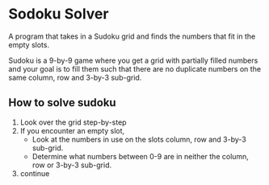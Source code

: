 # Sodoku Solver

A program that takes in a Sudoku grid and finds the numbers that fit in the empty slots.

Sudoku is a 9-by-9 game where you get a grid with partially filled numbers and your goal is to fill them such that there are no duplicate numbers on the same column, row and 3-by-3 sub-grid.

## How to solve sudoku

1. Look over the grid step-by-step
2. If you encounter an empty slot, 
    - Look at the numbers in use on the slots column, row and 3-by-3 sub-grid.
    - Determine what numbers between 0-9 are in neither the column, row or 3-by-3 sub-grid.
3. continue